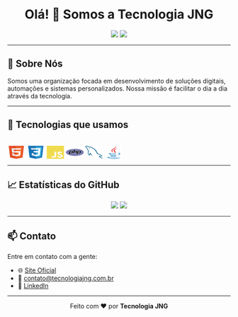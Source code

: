 <h1 align="center">Olá! 👋 Somos a Tecnologia JNG</h1>

<p align="center">
  <img src="https://img.shields.io/badge/Status-Em%20Desenvolvimento-yellow" />
  <img src="https://img.shields.io/github/followers/Tecnologia-JNG?label=Follow&style=social" />
</p>

---

## 🧠 Sobre Nós

Somos uma organização focada em desenvolvimento de soluções digitais, automações e sistemas personalizados. Nossa missão é facilitar o dia a dia através da tecnologia.

---

## 🚀 Tecnologias que usamos

<div style="display: inline_block"><br>
  <img align="center" alt="HTML" height="30" width="40" src="https://raw.githubusercontent.com/devicons/devicon/master/icons/html5/html5-original.svg">
  <img align="center" alt="CSS" height="30" width="40" src="https://raw.githubusercontent.com/devicons/devicon/master/icons/css3/css3-original.svg">
  <img align="center" alt="JavaScript" height="30" width="40" src="https://raw.githubusercontent.com/devicons/devicon/master/icons/javascript/javascript-plain.svg">
  <img align="center" alt="PHP" height="30" width="40" src="https://raw.githubusercontent.com/devicons/devicon/master/icons/php/php-original.svg">
  <img align="center" alt="MySQL" height="30" width="40" src="https://raw.githubusercontent.com/devicons/devicon/master/icons/mysql/mysql-original.svg">
  <img align="center" alt="Java" height="30" width="40" src="https://raw.githubusercontent.com/devicons/devicon/master/icons/java/java-original.svg">
</div>

---

## 📈 Estatísticas do GitHub

<p align="center">
  <img height="180em" src="https://github-readme-stats.vercel.app/api?username=Tecnologia-JNG&show_icons=true&theme=radical" />
  <img height="180em" src="https://github-readme-stats.vercel.app/api/top-langs/?username=Tecnologia-JNG&layout=compact&theme=radical" />
</p>

---

## 📫 Contato

Entre em contato com a gente:

- 🌐 [Site Oficial](https://www.tecnologiajng.com.br)
- 📧 contato@tecnologiajng.com.br
- 📱 [LinkedIn](https://www.linkedin.com/company/tecnologiajng)

---

<p align="center">Feito com ❤️ por <strong>Tecnologia JNG</strong></p>

